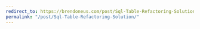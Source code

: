 ```yaml
---
redirect_to: https://brendoneus.com/post/Sql-Table-Refactoring-Solution/
permalink: "/post/Sql-Table-Refactoring-Solution/"
---
```

